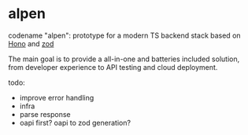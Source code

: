 # alpen

codename "alpen": prototype for a modern TS backend stack based on [Hono](https://hono.dev/) and [zod](https://zod.dev/)

The main goal is to provide a all-in-one and batteries included solution,
from developer experience to API testing and cloud deployment.

todo:

-   improve error handling
-   infra
-   parse response
-   oapi first? oapi to zod generation?

